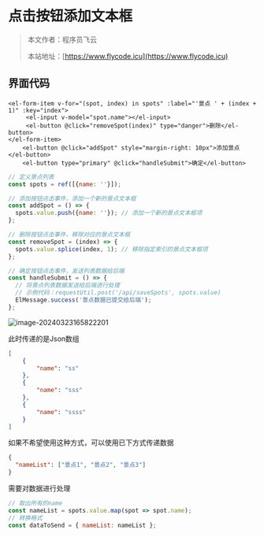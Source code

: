# 点击按钮添加文本框
> 本文作者：程序员飞云
>
> 本站地址：[https://www.flycode.icu](https://www.flycode.icu)

## 界面代码
```vue
<el-form-item v-for="(spot, index) in spots" :label="'景点 ' + (index + 1)" :key="index">
     <el-input v-model="spot.name"></el-input>
     <el-button @click="removeSpot(index)" type="danger">删除</el-button>
</el-form-item>
	<el-button @click="addSpot" style="margin-right: 10px">添加景点</el-button>
    <el-button type="primary" @click="handleSubmit">确定</el-button>
```

```js
// 定义景点列表
const spots = ref([{name: ''}]);

// 添加按钮点击事件，添加一个新的景点文本框
const addSpot = () => {
  spots.value.push({name: ''}); // 添加一个新的景点文本框项
};

// 删除按钮点击事件，移除对应的景点文本框
const removeSpot = (index) => {
  spots.value.splice(index, 1); // 移除指定索引的景点文本框项
};

// 确定按钮点击事件，发送列表数据给后端
const handleSubmit = () => {
  // 将景点列表数据发送给后端进行处理
  // 示例代码：requestUtil.post('/api/saveSpots', spots.value)
  ElMessage.success('景点数据已提交给后端');
};
```

![image-20240323165822201](http://cdn.flycode.icu/codeCenterImg/image-20240323165822201.png)

此时传递的是Json数组

```json
[
    {
        "name": "ss"
    },
    {
        "name": "sss"
    },
    {
        "name": "ssss"
    }
]
```

如果不希望使用这种方式，可以使用已下方式传递数据

```json
{
  "nameList": ["景点1", "景点2", "景点3"]
}
```

需要对数据进行处理

```js
// 取出所有的name 
const nameList = spots.value.map(spot => spot.name);
// 转换格式
const dataToSend = { nameList: nameList };
```

